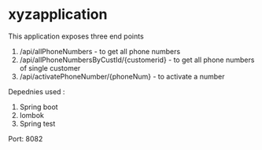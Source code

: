 # xyzapplication
This application exposes three end points 
1) /api/allPhoneNumbers  - to get all phone numbers
2) /api/allPhoneNumbersByCustId/{customerid}  - to get all phone numbers of single customer
3) /api/activatePhoneNumber/{phoneNum} - to activate a number

Depednies used :
1) Spring boot
2) lombok
3) Spring test

Port: 8082
